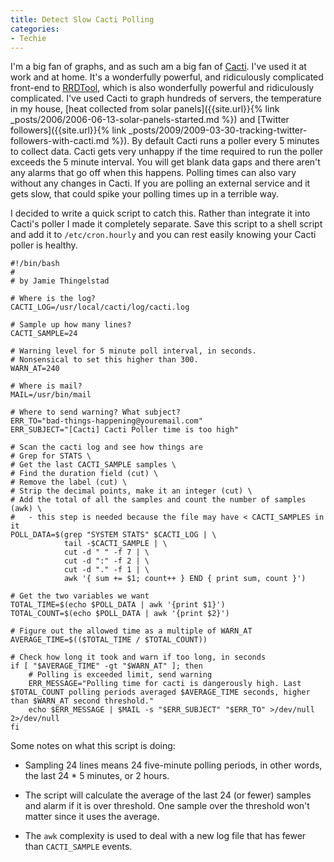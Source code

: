 ```yaml
---
title: Detect Slow Cacti Polling
categories:
- Techie
---
```


I'm a big fan of graphs, and as such am a big fan of [Cacti](http://www.cacti.net/). I've used it at work and at home. It's a wonderfully powerful, and ridiculously complicated front-end to [RRDTool](http://oss.oetiker.ch/rrdtool/), which is also wonderfully powerful and ridiculously complicated. I've used Cacti to graph hundreds of servers, the temperature in my house, [heat collected from solar panels]({{site.url}}{% link _posts/2006/2006-06-13-solar-panels-started.md %}) and [Twitter followers]({{site.url}}{% link _posts/2009/2009-03-30-tracking-twitter-followers-with-cacti.md %}).
By default Cacti runs a poller every 5 minutes to collect data. Cacti gets very unhappy if the time required to run the poller exceeds the 5 minute interval. You will get blank data gaps and there aren't any alarms that go off when this happens. Polling times can also vary without any changes in Cacti. If you are polling an external service and it gets slow, that could spike your polling times up in a terrible way.

I decided to write a quick script to catch this. Rather than integrate it into Cacti's poller I made it completely separate. Save this script to a shell script and add it to `/etc/cron.hourly` and you can rest easily knowing your Cacti poller is healthy.



    
    
    #!/bin/bash
    #
    # by Jamie Thingelstad
    
    # Where is the log?
    CACTI_LOG=/usr/local/cacti/log/cacti.log
    
    # Sample up how many lines?
    CACTI_SAMPLE=24
    
    # Warning level for 5 minute poll interval, in seconds.
    # Nonsensical to set this higher than 300.
    WARN_AT=240
    
    # Where is mail?
    MAIL=/usr/bin/mail
    
    # Where to send warning? What subject?
    ERR_TO="bad-things-happening@youremail.com"
    ERR_SUBJECT="[Cacti] Cacti Poller time is too high"
    
    # Scan the cacti log and see how things are
    # Grep for STATS \
    # Get the last CACTI_SAMPLE samples \
    # Find the duration field (cut) \
    # Remove the label (cut) \
    # Strip the decimal points, make it an integer (cut) \
    # Add the total of all the samples and count the number of samples (awk) \
    #   - this step is needed because the file may have < CACTI_SAMPLES in it
    POLL_DATA=$(grep "SYSTEM STATS" $CACTI_LOG | \
                tail -$CACTI_SAMPLE | \
                cut -d " " -f 7 | \
                cut -d ":" -f 2 | \
                cut -d "." -f 1 | \
                awk '{ sum += $1; count++ } END { print sum, count }')
    
    # Get the two variables we want
    TOTAL_TIME=$(echo $POLL_DATA | awk '{print $1}')
    TOTAL_COUNT=$(echo $POLL_DATA | awk '{print $2}')
    
    # Figure out the allowed time as a multiple of WARN_AT
    AVERAGE_TIME=$(($TOTAL_TIME / $TOTAL_COUNT))
    
    # Check how long it took and warn if too long, in seconds
    if [ "$AVERAGE_TIME" -gt "$WARN_AT" ]; then
        # Polling is exceeded limit, send warning
        ERR_MESSAGE="Polling time for cacti is dangerously high. Last $TOTAL_COUNT polling periods averaged $AVERAGE_TIME seconds, higher than $WARN_AT second threshold."
        echo $ERR_MESSAGE | $MAIL -s "$ERR_SUBJECT" "$ERR_TO" >/dev/null 2>/dev/null
    fi
    

Some notes on what this script is doing:



  * Sampling 24 lines means 24 five-minute polling periods, in other words, the last 24 * 5 minutes, or 2 hours.


  * The script will calculate the average of the last 24 (or fewer) samples and alarm if it is over threshold. One sample over the threshold won't matter since it uses the average.


  * The `awk` complexity is used to deal with a new log file that has fewer than `CACTI_SAMPLE` events.


